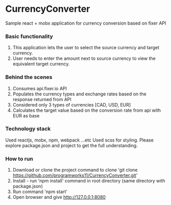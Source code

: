 # CurrencyConverter
Sample react + mobx application for currency conversion based on fixer API

### Basic functionality 

1) This application lets the user to select the source currency and target currency. 
2) User needs to enter the amount next to source currency to view the equivalent target currency.

### Behind the scenes

1) Consumes api.fixer.io API 
2) Populates the currency types and exchange rates based on the response returned from API
3) Considered only 3 types of currencies [CAD, USD, EUR]
4) Calculates the target value based on the conversion rate from api with EUR as base

### Technology stack 

Used reactjs, mobx, npm, webpack ...etc
Used scss for styling.
Please explore package.json and project to get the full understanding.  

### How to run

1) Download or clone the project
       command to clone
       'git clone https://github.com/programworks11/CurrencyConverter.git'     
2) Install - run 'npm install' command in root directory (same directory with package.json)
3) Run command 'npm start'
4) Open browser and give http://127.0.0.1:8080 
